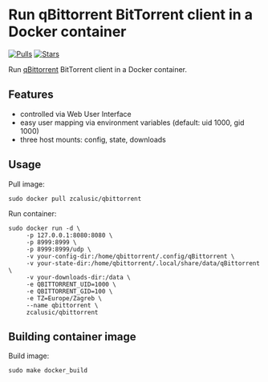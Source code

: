 # Run qBittorrent BitTorrent client in a Docker container

[![Pulls](https://img.shields.io/docker/pulls/zcalusic/qbittorrent.svg)](https://hub.docker.com/r/zcalusic/qbittorrent/)
[![Stars](https://img.shields.io/docker/stars/zcalusic/qbittorrent.svg)](https://hub.docker.com/r/zcalusic/qbittorrent/)

Run [qBittorrent](https://www.qbittorrent.com/) BitTorrent client in a Docker container.

## Features

- controlled via Web User Interface
- easy user mapping via environment variables (default: uid 1000, gid 1000)
- three host mounts: config, state, downloads

## Usage

Pull image:

```
sudo docker pull zcalusic/qbittorrent
```

Run container:

```
sudo docker run -d \
     -p 127.0.0.1:8080:8080 \
     -p 8999:8999 \
     -p 8999:8999/udp \
     -v your-config-dir:/home/qbittorrent/.config/qBittorrent \
     -v your-state-dir:/home/qbittorrent/.local/share/data/qBittorrent \
     -v your-downloads-dir:/data \
     -e QBITTORRENT_UID=1000 \
     -e QBITTORRENT_GID=100 \
     -e TZ=Europe/Zagreb \
     --name qbittorrent \
     zcalusic/qbittorrent
```

## Building container image

Build image:

```
sudo make docker_build
```
